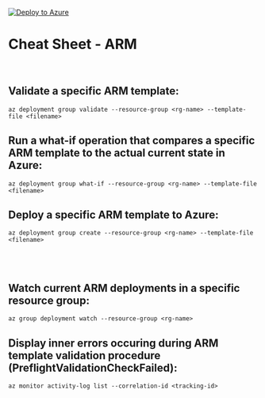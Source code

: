 [![Deploy to Azure](https://aka.ms/deploytoazurebutton)](https://portal.azure.com/#create/Microsoft.Template/uri/https%3A%2F%2Fraw.githubusercontent.com%2Fmattiasholm%2Fcode%2Fmain%2Fazure%2Farm%2Fmain.json)

# Cheat Sheet - ARM

<br>

## Validate a specific ARM template:
```shell
az deployment group validate --resource-group <rg-name> --template-file <filename>
```

## Run a what-if operation that compares a specific ARM template to the actual current state in Azure:
```shell
az deployment group what-if --resource-group <rg-name> --template-file <filename>
```

## Deploy a specific ARM template to Azure:
```shell
az deployment group create --resource-group <rg-name> --template-file <filename>
```

<br><br>

## Watch current ARM deployments in a specific resource group:
```shell
az group deployment watch --resource-group <rg-name>
```

## Display inner errors occuring during ARM template validation procedure (PreflightValidationCheckFailed):
```shell
az monitor activity-log list --correlation-id <tracking-id>
```

<br><br>
